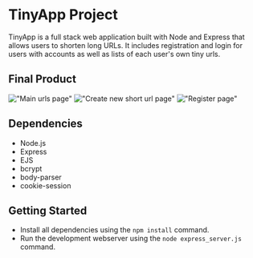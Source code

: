 # TinyApp Project

TinyApp is a full stack web application built with Node and Express that allows users to shorten long URLs. It includes registration and login for users with accounts as well as lists of each user's own tiny urls.

## Final Product

!["Main urls page"](https://github.com/alexandrasia/tinyApp/blob/master/docs/urls-page.png?raw=true)
!["Create new short url page"](https://github.com/alexandrasia/tinyApp/blob/master/docs/urls-new-page.png?raw=true)
!["Register page"](https://github.com/alexandrasia/tinyApp/blob/master/docs/register-page.png?raw=true)

## Dependencies

- Node.js
- Express
- EJS
- bcrypt
- body-parser
- cookie-session

## Getting Started

- Install all dependencies using the `npm install` command.
- Run the development webserver using the `node express_server.js` command.